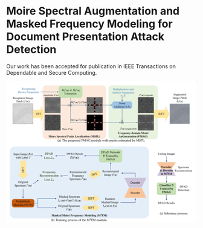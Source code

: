 # Moire Spectral Augmentation and Masked Frequency Modeling for Document Presentation Attack Detection
Our work has been accepted for publication in IEEE Transactions on Dependable and Secure Computing.

![Pixel](figure/image1.png)
